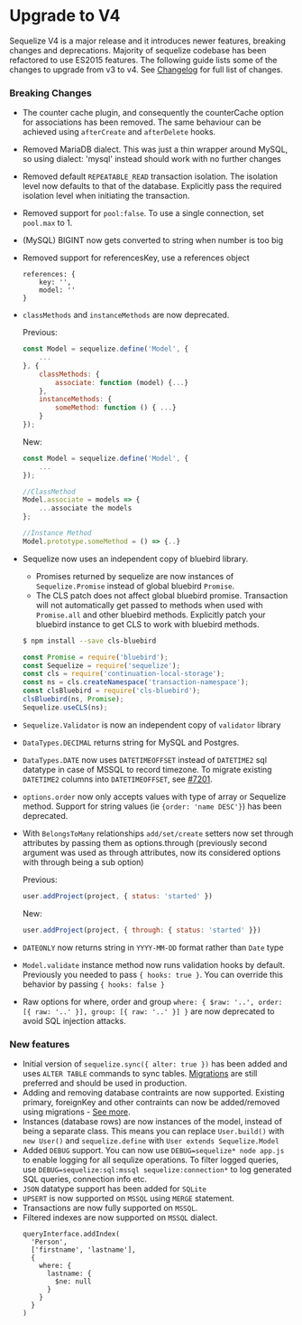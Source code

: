 # Upgrade to V4

Sequelize V4 is a major release and it introduces newer features, breaking changes and deprecations. Majority of sequelize codebase has been refactored to use ES2015 features. The following guide lists some of the changes to upgrade from v3 to v4. See [Changelog](http://docs.sequelizejs.com/manual/changelog/changelog.html#future) for full list of changes.

### Breaking Changes

- The counter cache plugin, and consequently the counterCache option for associations has been removed. The same behaviour can be achieved using `afterCreate` and `afterDelete` hooks.
- Removed MariaDB dialect. This was just a thin wrapper around MySQL, so using dialect: 'mysql' instead should work with no further changes
- Removed default `REPEATABLE_READ` transaction isolation. The isolation level now defaults to that of the database. Explicitly pass the required isolation level when initiating the transaction.
- Removed support for `pool:false`. To use a single connection, set `pool.max` to 1.
- (MySQL) BIGINT now gets converted to string when number is too big
- Removed support for referencesKey, use a references object
    ```
    references: {
        key: '',
        model: ''
    }
    ```
- `classMethods` and `instanceMethods` are now deprecated.
    
    Previous:
    ```js
    const Model = sequelize.define('Model', {
        ...
    }, {
        classMethods: {
            associate: function (model) {...}
        },
        instanceMethods: {
            someMethod: function () { ...}
        }
    });
    ```

    New:

    ```js
    const Model = sequelize.define('Model', {
        ...
    });

    //ClassMethod
    Model.associate = models => {
        ...associate the models
    };

    //Instance Method
    Model.prototype.someMethod = () => {..}
    ```
- Sequelize now uses an independent copy of bluebird library.
    
    - Promises returned by sequelize are now instances of `Sequelize.Promise` instead of global bluebird `Promise`.
    - The CLS patch does not affect global bluebird promise. Transaction will not automatically get passed to methods when used with `Promise.all` and other bluebird methods. Explicitly patch your bluebird instance to get CLS to work with bluebird methods.
    
    ```bash
    $ npm install --save cls-bluebird
    ```

    ```js
    const Promise = require('bluebird');
    const Sequelize = require('sequelize');
    const cls = require('continuation-local-storage');
    const ns = cls.createNamespace('transaction-namespace');
    const clsBluebird = require('cls-bluebird');
    clsBluebird(ns, Promise);
    Sequelize.useCLS(ns);
    ```
- `Sequelize.Validator` is now an independent copy of `validator` library
- `DataTypes.DECIMAL` returns string for MySQL and Postgres.
- `DataTypes.DATE` now uses `DATETIMEOFFSET` instead of `DATETIME2` sql datatype in case of MSSQL to record timezone. To migrate existing `DATETIME2` columns into `DATETIMEOFFSET`, see [#7201](https://github.com/sequelize/sequelize/pull/7201#issuecomment-278899803).
- `options.order` now only accepts values with type of array or Sequelize method. Support for string values (ie `{order: 'name DESC'}`) has been deprecated.
- With `BelongsToMany` relationships `add/set/create` setters now set through attributes by passing them as options.through (previously second argument was used as through attributes, now its considered options with through being a sub option)

    Previous:
    ```js
    user.addProject(project, { status: 'started' })
    ```

    New:
    ```js
    user.addProject(project, { through: { status: 'started' }})
    ```

- `DATEONLY` now returns string in `YYYY-MM-DD` format rather than `Date` type

- `Model.validate` instance method now runs validation hooks by default. Previously you needed to pass `{ hooks: true }`. You can override this behavior by passing `{ hooks: false }`
- Raw options for where, order and group `where: { $raw: '..', order: [{ raw: '..' }], group: [{ raw: '..' }] }` are now deprecated to avoid SQL injection attacks.

### New features
- Initial version of `sequelize.sync({ alter: true })` has been added and uses `ALTER TABLE` commands to sync tables. [Migrations](http://docs.sequelizejs.com/manual/tutorial/migrations.html) are still preferred and should be used in production.
- Adding and removing database contraints are now supported. Existing primary, foreignKey and other contraints can now be added/removed using migrations - [See more](http://docs.sequelizejs.com/manual/tutorial/migrations.html#addconstraint-tablename-attributes-options-).
- Instances (database rows) are now instances of the model, instead of being a separate class. This means you can replace `User.build()` with `new User()` and `sequelize.define` with `User extends Sequelize.Model`
- Added `DEBUG` support. You can now use `DEBUG=sequelize* node app.js` to enable logging for all sequlize operations. To filter logged queries, use `DEBUG=sequelize:sql:mssql sequelize:connection*` to log generated SQL queries, connection info etc.
- `JSON` datatype support has been added for `SQLite`
- `UPSERT` is now supported on `MSSQL` using `MERGE` statement.
- Transactions are now fully supported on `MSSQL`.
- Filtered indexes are now supported on `MSSQL` dialect. 
    ```
    queryInterface.addIndex(
      'Person',
      ['firstname', 'lastname'],
      {
        where: {
          lastname: {
            $ne: null
          }
        }
      }
    )
    ```